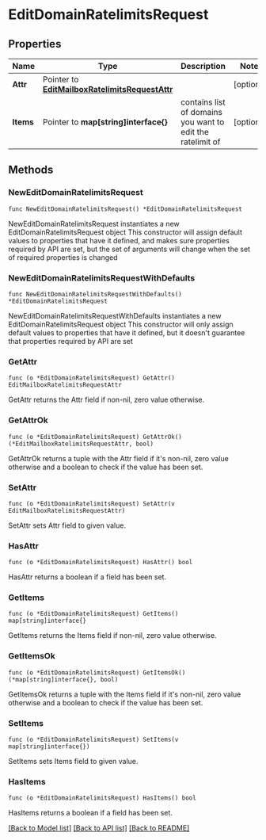 # EditDomainRatelimitsRequest

## Properties

Name | Type | Description | Notes
------------ | ------------- | ------------- | -------------
**Attr** | Pointer to [**EditMailboxRatelimitsRequestAttr**](EditMailboxRatelimitsRequestAttr.md) |  | [optional] 
**Items** | Pointer to **map[string]interface{}** | contains list of domains you want to edit the ratelimit of | [optional] 

## Methods

### NewEditDomainRatelimitsRequest

`func NewEditDomainRatelimitsRequest() *EditDomainRatelimitsRequest`

NewEditDomainRatelimitsRequest instantiates a new EditDomainRatelimitsRequest object
This constructor will assign default values to properties that have it defined,
and makes sure properties required by API are set, but the set of arguments
will change when the set of required properties is changed

### NewEditDomainRatelimitsRequestWithDefaults

`func NewEditDomainRatelimitsRequestWithDefaults() *EditDomainRatelimitsRequest`

NewEditDomainRatelimitsRequestWithDefaults instantiates a new EditDomainRatelimitsRequest object
This constructor will only assign default values to properties that have it defined,
but it doesn't guarantee that properties required by API are set

### GetAttr

`func (o *EditDomainRatelimitsRequest) GetAttr() EditMailboxRatelimitsRequestAttr`

GetAttr returns the Attr field if non-nil, zero value otherwise.

### GetAttrOk

`func (o *EditDomainRatelimitsRequest) GetAttrOk() (*EditMailboxRatelimitsRequestAttr, bool)`

GetAttrOk returns a tuple with the Attr field if it's non-nil, zero value otherwise
and a boolean to check if the value has been set.

### SetAttr

`func (o *EditDomainRatelimitsRequest) SetAttr(v EditMailboxRatelimitsRequestAttr)`

SetAttr sets Attr field to given value.

### HasAttr

`func (o *EditDomainRatelimitsRequest) HasAttr() bool`

HasAttr returns a boolean if a field has been set.

### GetItems

`func (o *EditDomainRatelimitsRequest) GetItems() map[string]interface{}`

GetItems returns the Items field if non-nil, zero value otherwise.

### GetItemsOk

`func (o *EditDomainRatelimitsRequest) GetItemsOk() (*map[string]interface{}, bool)`

GetItemsOk returns a tuple with the Items field if it's non-nil, zero value otherwise
and a boolean to check if the value has been set.

### SetItems

`func (o *EditDomainRatelimitsRequest) SetItems(v map[string]interface{})`

SetItems sets Items field to given value.

### HasItems

`func (o *EditDomainRatelimitsRequest) HasItems() bool`

HasItems returns a boolean if a field has been set.


[[Back to Model list]](../README.md#documentation-for-models) [[Back to API list]](../README.md#documentation-for-api-endpoints) [[Back to README]](../README.md)


